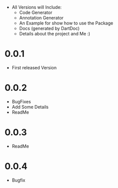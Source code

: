 - All Versions will Include:
  - Code Generator
  - Annotation Generator
  - An Example for show how to use the Package
  - Docs (generated by DartDoc)
  - Details about the project and Me :)

# 0.0.1
  - First released Version

# 0.0.2
  - BugFixes
  - Add Some Details
  - ReadMe

# 0.0.3
  - ReadMe

# 0.0.4
  - Bugfix